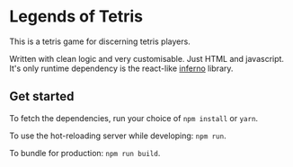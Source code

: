 # Legends of Tetris

This is a tetris game for discerning tetris players.

Written with clean logic and very customisable. Just HTML and javascript. It's only runtime dependency is the react-like [inferno](https://github.com/infernojs/inferno) library.

## Get started

To fetch the dependencies, run your choice of `npm install` or `yarn`.

To use the hot-reloading server while developing: `npm run`.

To bundle for production: `npm run build`.
